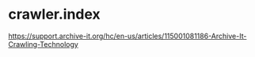 # crawler.index
https://support.archive-it.org/hc/en-us/articles/115001081186-Archive-It-Crawling-Technology

